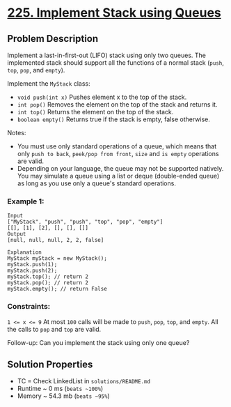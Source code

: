 # [225. Implement Stack using Queues](https://leetcode.com/problems/implement-stack-using-queues/description/)

## Problem Description

Implement a last-in-first-out (LIFO) stack using only two queues. The implemented stack should support all the functions of a normal stack (`push`, `top`, `pop`, and `empty`).

Implement the `MyStack` class:

* `void push(int x)` Pushes element x to the top of the stack.
* `int pop()` Removes the element on the top of the stack and returns it.
* `int top()` Returns the element on the top of the stack.
* `boolean empty()` Returns true if the stack is empty, false otherwise.

Notes:

* You must use only standard operations of a queue, which means that only `push to back`, `peek/pop from front`, `size` and `is empty` operations are valid.
* Depending on your language, the queue may not be supported natively. You may simulate a queue using a list or deque (double-ended queue) as long as you use only a queue's standard operations.


### Example 1:
```
Input
["MyStack", "push", "push", "top", "pop", "empty"]
[[], [1], [2], [], [], []]
Output
[null, null, null, 2, 2, false]

Explanation
MyStack myStack = new MyStack();
myStack.push(1);
myStack.push(2);
myStack.top(); // return 2
myStack.pop(); // return 2
myStack.empty(); // return False
```

### Constraints:

`1 <= x <= 9`
At most `100` calls will be made to `push`, `pop`, `top`, and `empty`.
All the calls to `pop` and `top` are valid.


Follow-up: Can you implement the stack using only one queue?


## Solution Properties

* TC = Check LinkedList in `solutions/README.md`
* Runtime ~ 0 ms (`beats ~100%`)
* Memory ~ 54.3 mb (`beats ~95%`)